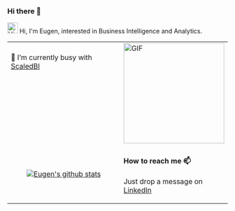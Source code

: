 ### Hi there 👋

<img height="25" src='https://qpluspicture.oss-cn-beijing.aliyuncs.com/6LjjQA/Hi.gif' alt='Hi' width="24"/> Hi, I'm Eugen, interested in Business Intelligence and Analytics.
<p></p>

<table align="center">
<tr>
<td valign="top" width="60%">

#### 
🔭 I’m currently busy with [ScaledBI](https://github.com/ScaledBI)

<!-- recent_releases ends -->
</td>
<td valign="top" width="40%">

 <img alt="GIF" height="230" src="https://media.giphy.com/media/MeJgB3yMMwIaHmKD4z/giphy.gif" />
</td>
</tr>
<tr>
<td>
<p align="center"><a href="https://github.com/ekoepplin"><img src="https://github-readme-stats.vercel.app/api?username=ekoepplin&hide_border=true&show_icons=true" alt="Eugen's github stats"></a></p>

</td>
<td>

#### How to reach me 📫
Just drop a message on [LinkedIn](https://www.linkedin.com/in/ekoepplin/)

</td>
</tr>

</table>


